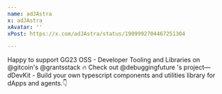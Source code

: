 ```yaml
---
name: adJAstra
x: adJAstra
xAvatar: ''
xPost: https://x.com/adJAstra/status/1909992704467251304

---
```


Happy to support GG23 OSS - Developer Tooling and Libraries on 
@gitcoin's @grantsstack
 🔥
Check out @debuggingfuture 's project— dDevKit - Build your own typescript components and utilities library for dApps and agents.👇